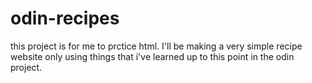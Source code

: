 # odin-recipes
this project is for me to prctice html. I'll be making a very simple recipe website only using things that i've learned up to this point in the odin project.